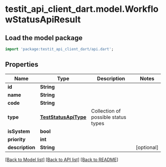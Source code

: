 # testit_api_client_dart.model.WorkflowStatusApiResult

## Load the model package
```dart
import 'package:testit_api_client_dart/api.dart';
```

## Properties
Name | Type | Description | Notes
------------ | ------------- | ------------- | -------------
**id** | **String** |  | 
**name** | **String** |  | 
**code** | **String** |  | 
**type** | [**TestStatusApiType**](TestStatusApiType.md) | Collection of possible status types | 
**isSystem** | **bool** |  | 
**priority** | **int** |  | 
**description** | **String** |  | [optional] 

[[Back to Model list]](../README.md#documentation-for-models) [[Back to API list]](../README.md#documentation-for-api-endpoints) [[Back to README]](../README.md)


